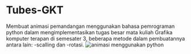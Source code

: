 # Tubes-GKT
Membuat animasi pemandangan menggunakan bahasa pemrograman python dalam mengimplementasikan tugas besar mata kuliah Grafika komputer terapan di semesater 3, 
beberapa metode dalam pembuatannya antara lain: 
  -scalling dan 
  -rotasi.
![animasi menggunakan python](https://github.com/Usri-Yusron/Tubes-GKT/assets/121416729/ef8663d8-a460-4239-8fd1-eb83cb6cc4ba)
